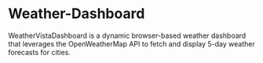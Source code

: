 # Weather-Dashboard
WeatherVistaDashboard is a dynamic browser-based weather dashboard that leverages the OpenWeatherMap API to fetch and display 5-day weather forecasts for cities. 
